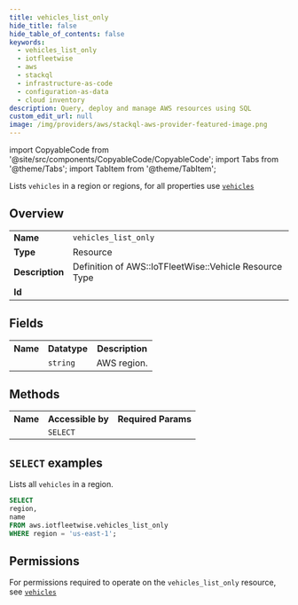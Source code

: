 ```yaml
---
title: vehicles_list_only
hide_title: false
hide_table_of_contents: false
keywords:
  - vehicles_list_only
  - iotfleetwise
  - aws
  - stackql
  - infrastructure-as-code
  - configuration-as-data
  - cloud inventory
description: Query, deploy and manage AWS resources using SQL
custom_edit_url: null
image: /img/providers/aws/stackql-aws-provider-featured-image.png
---
```


import CopyableCode from '@site/src/components/CopyableCode/CopyableCode';
import Tabs from '@theme/Tabs';
import TabItem from '@theme/TabItem';

Lists <code>vehicles</code> in a region or regions, for all properties use <a href="/providers/aws/serviceName/vehicles/"><code>vehicles</code></a>

## Overview
<table><tbody>
<tr><td><b>Name</b></td><td><code>vehicles_list_only</code></td></tr>
<tr><td><b>Type</b></td><td>Resource</td></tr>
<tr><td><b>Description</b></td><td>Definition of AWS::IoTFleetWise::Vehicle Resource Type</td></tr>
<tr><td><b>Id</b></td><td><CopyableCode code="aws.iotfleetwise.vehicles_list_only" /></td></tr>
</tbody></table>

## Fields
<table><tbody><tr><th>Name</th><th>Datatype</th><th>Description</th></tr><tr><td><CopyableCode code="region" /></td><td><code>string</code></td><td>AWS region.</td></tr>
</tbody></table>

## Methods

<table><tbody>
  <tr>
    <th>Name</th>
    <th>Accessible by</th>
    <th>Required Params</th>
  </tr>
  <tr>
    <td><CopyableCode code="list_resources" /></td>
    <td><code>SELECT</code></td>
    <td><CopyableCode code="region" /></td>
  </tr>
</tbody></table>

## `SELECT` examples
Lists all <code>vehicles</code> in a region.
```sql
SELECT
region,
name
FROM aws.iotfleetwise.vehicles_list_only
WHERE region = 'us-east-1';
```


## Permissions

For permissions required to operate on the <code>vehicles_list_only</code> resource, see <a href="/providers/aws/iotfleetwise/vehicles/#permissions"><code>vehicles</code></a>

